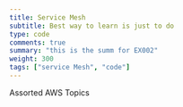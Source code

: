 ```yaml
---
title: Service Mesh
subtitle: Best way to learn is just to do
type: code
comments: true
summary: "this is the summ for EX002"
weight: 300
tags: ["service Mesh", "code"]
---
```

Assorted AWS Topics

